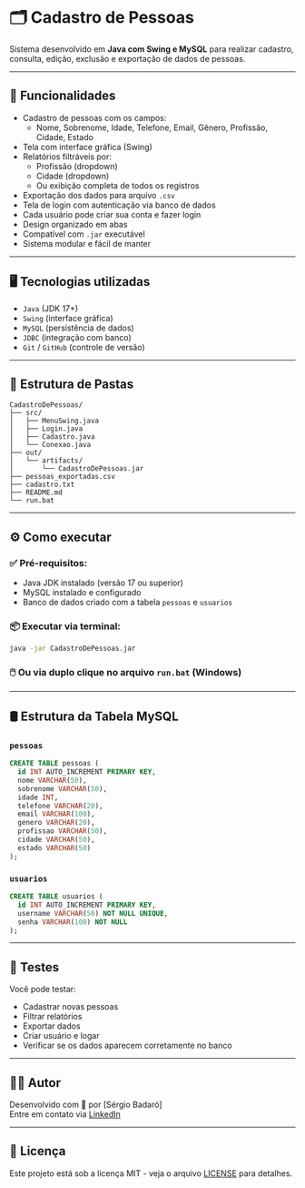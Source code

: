 # 🗂️ Cadastro de Pessoas

Sistema desenvolvido em **Java com Swing e MySQL** para realizar cadastro, consulta, edição, exclusão e exportação de dados de pessoas.

---

## 🎯 Funcionalidades

- Cadastro de pessoas com os campos:
  - Nome, Sobrenome, Idade, Telefone, Email, Gênero, Profissão, Cidade, Estado
- Tela com interface gráfica (Swing)
- Relatórios filtráveis por:
  - Profissão (dropdown)
  - Cidade (dropdown)
  - Ou exibição completa de todos os registros
- Exportação dos dados para arquivo `.csv`
- Tela de login com autenticação via banco de dados
- Cada usuário pode criar sua conta e fazer login
- Design organizado em abas
- Compatível com `.jar` executável
- Sistema modular e fácil de manter

---

## 🖥️ Tecnologias utilizadas

- `Java` (JDK 17+)
- `Swing` (interface gráfica)
- `MySQL` (persistência de dados)
- `JDBC` (integração com banco)
- `Git` / `GitHub` (controle de versão)

---

## 📁 Estrutura de Pastas

```
CadastroDePessoas/
├── src/
│   ├── MenuSwing.java
│   ├── Login.java
│   ├── Cadastro.java
│   └── Conexao.java
├── out/
│   └── artifacts/
│       └── CadastroDePessoas.jar
├── pessoas_exportadas.csv
├── cadastro.txt
├── README.md
└── run.bat
```

---

## ⚙️ Como executar

### ✅ Pré-requisitos:
- Java JDK instalado (versão 17 ou superior)
- MySQL instalado e configurado
- Banco de dados criado com a tabela `pessoas` e `usuarios`

### 📦 Executar via terminal:

```bash
java -jar CadastroDePessoas.jar
```

### 🖱️ Ou via duplo clique no arquivo `run.bat` (Windows)

---

## 🛢️ Estrutura da Tabela MySQL

### `pessoas`

```sql
CREATE TABLE pessoas (
  id INT AUTO_INCREMENT PRIMARY KEY,
  nome VARCHAR(50),
  sobrenome VARCHAR(50),
  idade INT,
  telefone VARCHAR(20),
  email VARCHAR(100),
  genero VARCHAR(20),
  profissao VARCHAR(50),
  cidade VARCHAR(50),
  estado VARCHAR(50)
);
```

### `usuarios`

```sql
CREATE TABLE usuarios (
  id INT AUTO_INCREMENT PRIMARY KEY,
  username VARCHAR(50) NOT NULL UNIQUE,
  senha VARCHAR(100) NOT NULL
);
```

---

## 🧪 Testes

Você pode testar:
- Cadastrar novas pessoas
- Filtrar relatórios
- Exportar dados
- Criar usuário e logar
- Verificar se os dados aparecem corretamente no banco

---

## 👨‍💻 Autor

Desenvolvido com 💙 por [Sérgio Badaró]  
Entre em contato via [LinkedIn](https://www.linkedin.com/in/sergiobadaro/)

---

## 📄 Licença

Este projeto está sob a licença MIT - veja o arquivo [LICENSE](LICENSE) para detalhes.
